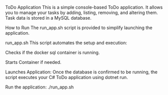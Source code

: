 ToDo Application
This is a simple console-based ToDo application. It allows you to manage your tasks by adding, listing, removing, and altering them. Task data is stored in a MySQL database.

How to Run
The run_app.sh script is provided to simplify launching the application.

run_app.sh
This script automates the setup and execution:

Checks if the docker sql container is running.

Starts Container if needed.

Launches Application: Once the database is confirmed to be running, the script executes your C# ToDo application using dotnet run.

Run the application: ./run_app.sh
